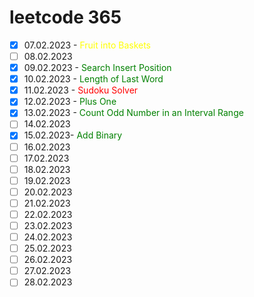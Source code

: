 # leetcode 365

- [x] 07.02.2023 - <span style="color:yellow">Fruit into Baskets</span>
- [ ] 08.02.2023
- [x] 09.02.2023 - <span style="color:green">Search Insert Position</span>
- [x] 10.02.2023 - <span style="color:green">Length of Last Word</span>
- [x] 11.02.2023 - <span style="color:red">Sudoku Solver</span>
- [x] 12.02.2023 - <span style="color:green">Plus One</span>
- [x] 13.02.2023 - <span style="color:green">Count Odd Number in an Interval Range</span>
- [ ] 14.02.2023
- [X] 15.02.2023- <span style="color:green">Add Binary</span>
- [ ] 16.02.2023
- [ ] 17.02.2023
- [ ] 18.02.2023
- [ ] 19.02.2023
- [ ] 20.02.2023
- [ ] 21.02.2023
- [ ] 22.02.2023
- [ ] 23.02.2023
- [ ] 24.02.2023
- [ ] 25.02.2023
- [ ] 26.02.2023
- [ ] 27.02.2023
- [ ] 28.02.2023
